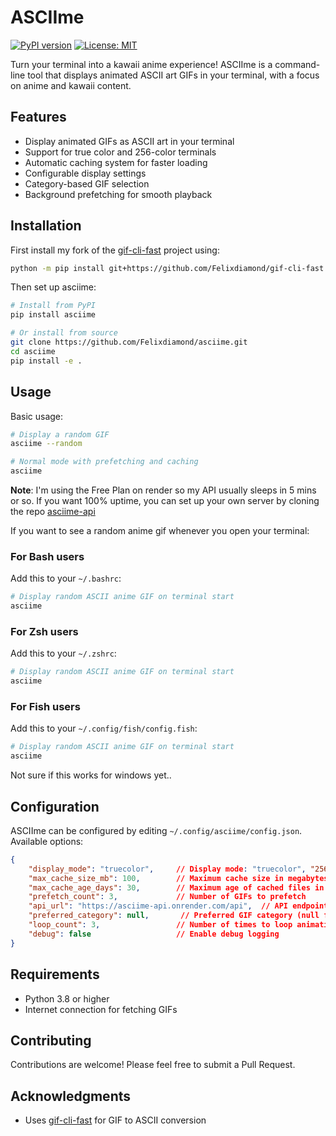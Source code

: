 # ASCIIme

[![PyPI version](https://badge.fury.io/py/asciime.svg)](https://badge.fury.io/py/asciime)
[![License: MIT](https://img.shields.io/badge/License-MIT-yellow.svg)](https://opensource.org/licenses/MIT)

Turn your terminal into a kawaii anime experience! ASCIIme is a command-line tool that displays animated ASCII art GIFs in your terminal, with a focus on anime and kawaii content.


## Features

- Display animated GIFs as ASCII art in your terminal
- Support for true color and 256-color terminals
- Automatic caching system for faster loading
- Configurable display settings
- Category-based GIF selection
- Background prefetching for smooth playback

## Installation

First install my fork of the [gif-cli-fast](https://github.com/telnet23/gif-cli-fast) project using:
```bash
python -m pip install git+https://github.com/Felixdiamond/gif-cli-fast
```

Then set up asciime:

```bash
# Install from PyPI
pip install asciime

# Or install from source
git clone https://github.com/Felixdiamond/asciime.git
cd asciime
pip install -e .
```

## Usage

Basic usage:

```bash
# Display a random GIF
asciime --random

# Normal mode with prefetching and caching
asciime
```

**Note**: I'm using the Free Plan on render so my API usually sleeps in 5 mins or so. If you want 100% uptime, you can set up your own server by cloning the repo [asciime-api](https://github.com/Felixdiamond/asciime-api)

If you want to see a random anime gif whenever you open your terminal:

### For Bash users
Add this to your `~/.bashrc`:
```bash
# Display random ASCII anime GIF on terminal start
asciime
```

### For Zsh users
Add this to your `~/.zshrc`:
```bash
# Display random ASCII anime GIF on terminal start
asciime
```

### For Fish users
Add this to your `~/.config/fish/config.fish`:
```bash
# Display random ASCII anime GIF on terminal start
asciime
```

Not sure if this works for windows yet..

## Configuration

ASCIIme can be configured by editing `~/.config/asciime/config.json`. Available options:

```json
{
    "display_mode": "truecolor",     // Display mode: "truecolor", "256", "256fgbg", or "nocolor"
    "max_cache_size_mb": 100,        // Maximum cache size in megabytes
    "max_cache_age_days": 30,        // Maximum age of cached files in days
    "prefetch_count": 3,             // Number of GIFs to prefetch
    "api_url": "https://asciime-api.onrender.com/api",  // API endpoint
    "preferred_category": null,       // Preferred GIF category (null for random)
    "loop_count": 3,                 // Number of times to loop animation (0 for infinite)
    "debug": false                   // Enable debug logging
}
```

## Requirements

- Python 3.8 or higher
- Internet connection for fetching GIFs

## Contributing

Contributions are welcome! Please feel free to submit a Pull Request.

## Acknowledgments

- Uses [gif-cli-fast](https://github.com/telnet23/gif-cli-fast) for GIF to ASCII conversion